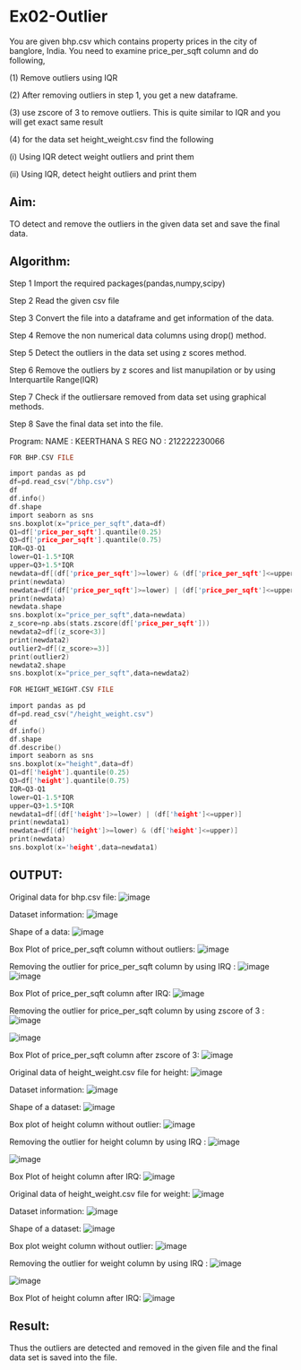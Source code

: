 # Ex02-Outlier
You are given bhp.csv which contains property prices in the city of banglore, India. You need to examine price_per_sqft column and do following,

(1) Remove outliers using IQR

(2) After removing outliers in step 1, you get a new dataframe.

(3) use zscore of 3 to remove outliers. This is quite similar to IQR and you will get exact same result

(4) for the data set height_weight.csv find the following

(i) Using IQR detect weight outliers and print them

(ii) Using IQR, detect height outliers and print them

## Aim:
TO detect and remove the outliers in the given data set and save the final data.

## Algorithm:
Step 1 Import the required packages(pandas,numpy,scipy)

Step 2 Read the given csv file

Step 3 Convert the file into a dataframe and get information of the data.

Step 4 Remove the non numerical data columns using drop() method.

Step 5 Detect the outliers in the data set using z scores method.

Step 6 Remove the outliers by z scores and list manupilation or by using Interquartile Range(IQR)

Step 7 Check if the outliersare removed from data set using graphical methods.

Step 8 Save the final data set into the file.

Program:
NAME : KEERTHANA S
REG NO : 212222230066
```C
FOR BHP.CSV FILE

import pandas as pd
df=pd.read_csv("/bhp.csv")
df
df.info()
df.shape
import seaborn as sns
sns.boxplot(x="price_per_sqft",data=df)
Q1=df['price_per_sqft'].quantile(0.25)
Q3=df['price_per_sqft'].quantile(0.75)
IQR=Q3-Q1
lower=Q1-1.5*IQR
upper=Q3+1.5*IQR
newdata=df[(df['price_per_sqft']>=lower) & (df['price_per_sqft']<=upper)]
print(newdata)
newdata=df[(df['price_per_sqft']>=lower) | (df['price_per_sqft']<=upper)]
print(newdata)
newdata.shape
sns.boxplot(x="price_per_sqft",data=newdata)
z_score=np.abs(stats.zscore(df['price_per_sqft']))
newdata2=df[(z_score<3)]
print(newdata2)
outlier2=df[(z_score>=3)]
print(outlier2)
newdata2.shape
sns.boxplot(x="price_per_sqft",data=newdata2)

FOR HEIGHT_WEIGHT.CSV FILE

import pandas as pd
df=pd.read_csv("/height_weight.csv")
df
df.info()
df.shape
df.describe()
import seaborn as sns
sns.boxplot(x="height",data=df)
Q1=df['height'].quantile(0.25)
Q3=df['height'].quantile(0.75)
IQR=Q3-Q1
lower=Q1-1.5*IQR
upper=Q3+1.5*IQR
newdata1=df[(df['height']>=lower) | (df['height']<=upper)]
print(newdata1)
newdata=df[(df['height']>=lower) & (df['height']<=upper)]
print(newdata)
sns.boxplot(x='height',data=newdata1)
```
## OUTPUT:
Original data for bhp.csv file:
![image](https://github.com/Keerthanasampathkumar/ODD2023---Datascience---Ex-02/assets/119477890/483db17f-65ea-48da-a4eb-565dc13b9f42)

Dataset information:
![image](https://github.com/Keerthanasampathkumar/ODD2023---Datascience---Ex-02/assets/119477890/628fa0f8-d843-4417-8105-9251ed87542b)

Shape of a data:
![image](https://github.com/Keerthanasampathkumar/ODD2023---Datascience---Ex-02/assets/119477890/b57a7bf5-dde2-439e-aa37-d7612fd5cf2a)

Box Plot of price_per_sqft column without outliers:
![image](https://github.com/Keerthanasampathkumar/ODD2023---Datascience---Ex-02/assets/119477890/c1604a39-f8bf-4d40-8976-2b80382747c6)

Removing the outlier for price_per_sqft column by using IRQ :
![image](https://github.com/Keerthanasampathkumar/ODD2023---Datascience---Ex-02/assets/119477890/5a544fdd-b038-470d-b007-1a372cb9a28a)
![image](https://github.com/Keerthanasampathkumar/ODD2023---Datascience---Ex-02/assets/119477890/efddbd34-cee5-41bd-80a9-ce4045440b3f)

Box Plot of price_per_sqft column after IRQ:
![image](https://github.com/Keerthanasampathkumar/ODD2023---Datascience---Ex-02/assets/119477890/225fa4c6-ba0a-475d-9fe4-805624dc9f5d)

Removing the outlier for price_per_sqft column by using zscore of 3 :
![image](https://github.com/Keerthanasampathkumar/ODD2023---Datascience---Ex-02/assets/119477890/1f4639fe-4d73-4377-a5e6-c7f432871039)

![image](https://github.com/Keerthanasampathkumar/ODD2023---Datascience---Ex-02/assets/119477890/64ec03f8-07e3-4c73-843b-f87876e92eef)

Box Plot of price_per_sqft column after zscore of 3:
![image](https://github.com/Keerthanasampathkumar/ODD2023---Datascience---Ex-02/assets/119477890/3ad47060-6318-4217-acaf-a8061ee9af33)

Original data of height_weight.csv file for height:
![image](https://github.com/Keerthanasampathkumar/ODD2023---Datascience---Ex-02/assets/119477890/79c7f351-7080-40c9-ac21-438dde0a6d19)

Dataset information:
![image](https://github.com/Keerthanasampathkumar/ODD2023---Datascience---Ex-02/assets/119477890/729a31e0-eef9-4e0f-80f4-759ac197acf7)

Shape of a dataset:
![image](https://github.com/Keerthanasampathkumar/ODD2023---Datascience---Ex-02/assets/119477890/8edcea6d-6b95-4f3b-a713-9a6077f0277a)


Box plot of height column without outlier:
![image](https://github.com/Keerthanasampathkumar/ODD2023---Datascience---Ex-02/assets/119477890/1e7ad805-3511-4275-abcc-9a5c99f16bdf)

Removing the outlier for height column by using IRQ :
![image](https://github.com/Keerthanasampathkumar/ODD2023---Datascience---Ex-02/assets/119477890/6a3fc22d-fcae-487e-8e41-6b8f19c15094)

![image](https://github.com/Keerthanasampathkumar/ODD2023---Datascience---Ex-02/assets/119477890/2c2caeab-deff-4361-9101-87a291146e1e)

Box Plot of height column after IRQ:
![image](https://github.com/Keerthanasampathkumar/ODD2023---Datascience---Ex-02/assets/119477890/6471fdc3-243e-4af1-963e-715d89549848)

Original data of height_weight.csv file for weight:
![image](https://github.com/Keerthanasampathkumar/ODD2023---Datascience---Ex-02/assets/119477890/cfc4293d-2a35-443c-a0da-ad23efe533b0)

Dataset information:
![image](https://github.com/Keerthanasampathkumar/ODD2023---Datascience---Ex-02/assets/119477890/76384c92-af1d-46d5-856b-60f091c06798)

Shape of a dataset:
![image](https://github.com/Keerthanasampathkumar/ODD2023---Datascience---Ex-02/assets/119477890/2069a380-d230-4e76-b0be-a915316e4306)

Box plot weight column without outlier:
![image](https://github.com/Keerthanasampathkumar/ODD2023---Datascience---Ex-02/assets/119477890/999ce487-d9f8-4aa0-9053-d5071c5e851c)

Removing the outlier for weight column by using IRQ :
![image](https://github.com/Keerthanasampathkumar/ODD2023---Datascience---Ex-02/assets/119477890/2d4495f9-c7e9-4eb8-8b4b-a5874cdb5b2f)

![image](https://github.com/Keerthanasampathkumar/ODD2023---Datascience---Ex-02/assets/119477890/0db57522-f7b7-4aa3-8b57-656dad5ac256)

Box Plot of height column after IRQ:
![image](https://github.com/Keerthanasampathkumar/ODD2023---Datascience---Ex-02/assets/119477890/1e88f828-e589-4123-a4b7-7831b4aded5d)

## Result:
Thus the outliers are detected and removed in the given file and the final data set is saved into the file.

